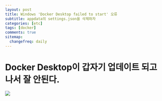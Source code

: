 ```yaml
---
layout: post
title: Windows 'Docker Desktop failed to start' 오류
subtitle: appdata의 settings.json을 삭제하자
categories: [etc]
tags: [docker]
comments: true
sitemap:
  changefreq: daily
---
```


# Docker Desktop이 갑자기 업데이트 되고 나서 잘 안된다.

![](/assets/img/2022-12-05-docker-desktop-failed-to-start/오류)